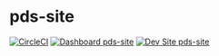 # pds-site

[![CircleCI](https://circleci.com/gh/mel-miller/pds-site.svg?style=shield)](https://circleci.com/gh/mel-miller/pds-site)
[![Dashboard pds-site](https://img.shields.io/badge/dashboard-pds_site-yellow.svg)](https://dashboard.pantheon.io/sites/7e8f00cf-6ab9-465f-bbea-88467fb5f15b#dev/code)
[![Dev Site pds-site](https://img.shields.io/badge/site-pds_site-blue.svg)](http://dev-pds-site.pantheonsite.io/)